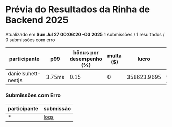 # Prévia do Resultados da Rinha de Backend 2025
Atualizado em **Sun Jul 27 00:06:20 -03 2025**
1 submissões / 1 resultados / 0 submissões com erro


| participante | p99 | bônus por desempenho (%) | multa ($) | lucro | submissão |
| -- | -- | -- | -- | -- | -- |
|	danielsuhett-nestjs	|	3.75ms	|	0.15	|	0	|	358623.9695	|	[danielsuhett-nestjs](https://github.com/zanfranceschi/rinha-de-backend-2025/tree/main/participantes/danielsuhett-nestjs)
### Submissões com Erro


| participante | submissão |
| -- | -- |
| * | [logs](https://github.com/zanfranceschi/rinha-de-backend-2025/tree/main/participantes/*) |
